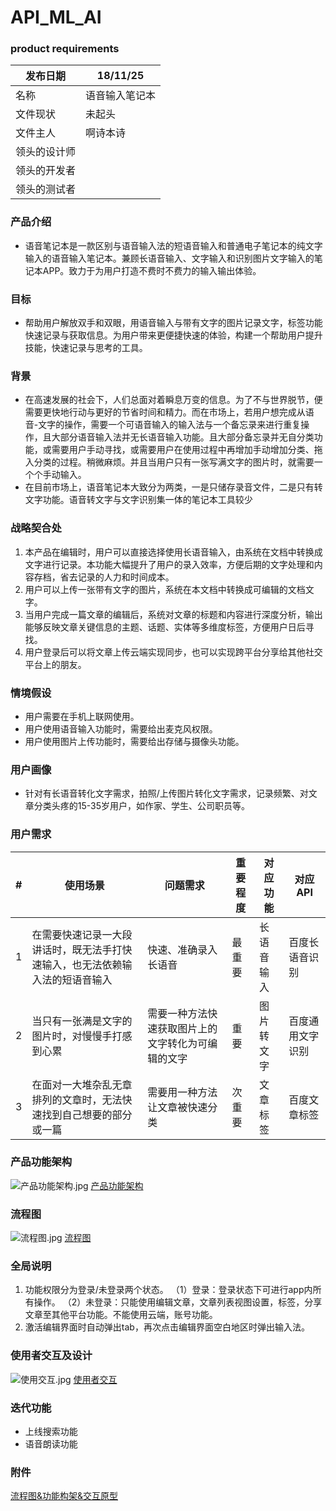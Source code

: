 # API_ML_AI

### product requirements

| 发布日期 | 18/11/25 |
|----|----|
| 名称 | 语音输入笔记本 |
| 文件现状 | 未起头 |
| 文件主人 |啊诗本诗 |
| 领头的设计师 | |
| 领头的开发者 | |
| 领头的测试者| |

### 产品介绍
- 语音笔记本是一款区别与语音输入法的短语音输入和普通电子笔记本的纯文字输入的语音输入笔记本。兼顾长语音输入、文字输入和识别图片文字输入的笔记本APP。致力于为用户打造不费时不费力的输入输出体验。

### 目标

- 帮助用户解放双手和双眼，用语音输入与带有文字的图片记录文字，标签功能快速记录与获取信息。为用户带来更便捷快速的体验，构建一个帮助用户提升技能，快速记录与思考的工具。


### 背景
- 在高速发展的社会下，人们总面对着瞬息万变的信息。为了不与世界脱节，便需要更快地行动与更好的节省时间和精力。而在市场上，若用户想完成从语音-文字的操作，需要一个可语音输入的输入法与一个备忘录来进行重复操作，且大部分语音输入法并无长语音输入功能。且大部分备忘录并无自分类功能，或需要用户手动寻找，或需要用户在使用过程中再增加手动增加分类、拖入分类的过程。稍微麻烦。并且当用户只有一张写满文字的图片时，就需要一个个手动输入。
- 在目前市场上，语音笔记本大致分为两类，一是只储存录音文件，二是只有转文字功能。语音转文字与文字识别集一体的笔记本工具较少

 
### 战略契合处
1. 本产品在编辑时，用户可以直接选择使用长语音输入，由系统在文档中转换成文字进行记录。本功能大幅提升了用户的录入效率，方便后期的文字处理和内容存档，省去记录的人力和时间成本。
2. 用户可以上传一张带有文字的图片，系统在本文档中转换成可编辑的文档文字。
3. 当用户完成一篇文章的编辑后，系统对文章的标题和内容进行深度分析，输出能够反映文章关键信息的主题、话题、实体等多维度标签，方便用户日后寻找。
4. 用户登录后可以将文章上传云端实现同步，也可以实现跨平台分享给其他社交平台上的朋友。

### 情境假设
- 用户需要在手机上联网使用。
- 用户使用语音输入功能时，需要给出麦克风权限。
- 用户使用图片上传功能时，需要给出存储与摄像头功能。

### 用户画像
- 针对有长语音转化文字需求，拍照/上传图片转化文字需求，记录频繁、对文章分类头疼的15-35岁用户，如作家、学生、公司职员等。

###  用户需求
|#| 使用场景 | 问题需求 |重要程度 |对应功能|对应API|
|----|----|----|----|----|----|
|1| 在需要快速记录一大段讲话时，既无法手打快速输入，也无法依赖输入法的短语音输入 | 快速、准确录入长语音 |最重要 |长语音输入| 百度长语音识别|
|2| 当只有一张满是文字的图片时，对慢慢手打感到心累 | 需要一种方法快速获取图片上的文字转化为可编辑的文字 | 重要|图片转文字 | 百度通用文字识别|
|3| 在面对一大堆杂乱无章排列的文章时，无法快速找到自己想要的部分或一篇 |需要用一种方法让文章被快速分类 |次重要|文章标签 | 百度文章标签|

### 产品功能架构
![产品功能架构.jpg](https://upload-images.jianshu.io/upload_images/14325233-aa879b91f77a0d7a.jpg?imageMogr2/auto-orient/strip%7CimageView2/2/w/1240)
[产品功能架构](#产品功能架构.html)

### 流程图
![流程图.jpg](https://upload-images.jianshu.io/upload_images/14325233-a05a43995d330ca1.jpg?imageMogr2/auto-orient/strip%7CimageView2/2/w/1240)
[流程图](#流程图.html)
### 全局说明
1. 功能权限分为登录/未登录两个状态。
（1）登录：登录状态下可进行app内所有操作。
（2）未登录：只能使用编辑文章，文章列表视图设置，标签，分享文章至其他平台功能。不能使用云端，账号功能。
2. 激活编辑界面时自动弹出tab，再次点击编辑界面空白地区时弹出输入法。

### 使用者交互及设计
![使用交互.jpg](https://upload-images.jianshu.io/upload_images/14325233-82c92a0a00f6623a.jpg?imageMogr2/auto-orient/strip%7CimageView2/2/w/1240)
[使用者交互](#index.html)
### 迭代功能
- 上线搜索功能
- 语音朗读功能
### 附件
[流程图&功能构架&交互原型](https://sssakuraiii.github.io/API_ML_AI/. )
